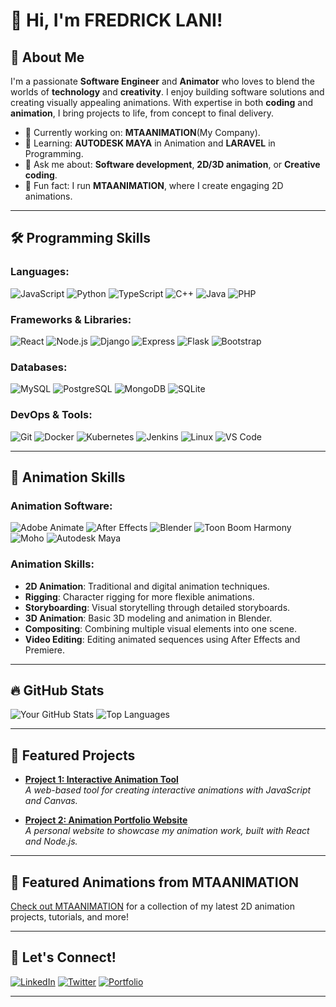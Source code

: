 # 👋 Hi, I'm FREDRICK LANI!

## 🚀 About Me
I'm a passionate **Software Engineer** and **Animator** who loves to blend the worlds of **technology** and **creativity**. I enjoy building software solutions and creating visually appealing animations. With expertise in both **coding** and **animation**, I bring projects to life, from concept to final delivery.

- 🔭 Currently working on: **MTAANIMATION**(My Company).
- 🌱 Learning: **AUTODESK MAYA** in Animation and **LARAVEL** in Programming.
- 💬 Ask me about: **Software development**, **2D/3D animation**, or **Creative coding**.
- 🎨 Fun fact: I run **MTAANIMATION**, where I create engaging 2D animations.

---

## 🛠️ Programming Skills

### Languages:
![JavaScript](https://img.shields.io/badge/-JavaScript-F7DF1E?logo=javascript&logoColor=black&style=for-the-badge)
![Python](https://img.shields.io/badge/-Python-3776AB?logo=python&logoColor=white&style=for-the-badge)
![TypeScript](https://img.shields.io/badge/-TypeScript-3178C6?logo=typescript&logoColor=white&style=for-the-badge)
![C++](https://img.shields.io/badge/-C++-00599C?logo=cplusplus&logoColor=white&style=for-the-badge)
![Java](https://img.shields.io/badge/-Java-007396?logo=java&logoColor=white&style=for-the-badge)
![PHP](https://img.shields.io/badge/-PHP-777BB4?logo=php&logoColor=white&style=for-the-badge)

### Frameworks & Libraries:
![React](https://img.shields.io/badge/-React-61DAFB?logo=react&logoColor=black&style=for-the-badge)
![Node.js](https://img.shields.io/badge/-Node.js-339933?logo=nodedotjs&logoColor=white&style=for-the-badge)
![Django](https://img.shields.io/badge/-Django-092E20?logo=django&logoColor=white&style=for-the-badge)
![Express](https://img.shields.io/badge/-Express-000000?logo=express&logoColor=white&style=for-the-badge)
![Flask](https://img.shields.io/badge/-Flask-000000?logo=flask&logoColor=white&style=for-the-badge)
![Bootstrap](https://img.shields.io/badge/-Bootstrap-563D7C?logo=bootstrap&logoColor=white&style=for-the-badge)

### Databases:
![MySQL](https://img.shields.io/badge/-MySQL-4479A1?logo=mysql&logoColor=white&style=for-the-badge)
![PostgreSQL](https://img.shields.io/badge/-PostgreSQL-336791?logo=postgresql&logoColor=white&style=for-the-badge)
![MongoDB](https://img.shields.io/badge/-MongoDB-47A248?logo=mongodb&logoColor=white&style=for-the-badge)
![SQLite](https://img.shields.io/badge/-SQLite-003B57?logo=sqlite&logoColor=white&style=for-the-badge)

### DevOps & Tools:
![Git](https://img.shields.io/badge/-Git-F05032?logo=git&logoColor=white&style=for-the-badge)
![Docker](https://img.shields.io/badge/-Docker-2496ED?logo=docker&logoColor=white&style=for-the-badge)
![Kubernetes](https://img.shields.io/badge/-Kubernetes-326CE5?logo=kubernetes&logoColor=white&style=for-the-badge)
![Jenkins](https://img.shields.io/badge/-Jenkins-D24939?logo=jenkins&logoColor=white&style=for-the-badge)
![Linux](https://img.shields.io/badge/-Linux-FCC624?logo=linux&logoColor=black&style=for-the-badge)
![VS Code](https://img.shields.io/badge/-VS_Code-007ACC?logo=visualstudiocode&logoColor=white&style=for-the-badge)

---

## 🎨 Animation Skills

### Animation Software:
![Adobe Animate](https://img.shields.io/badge/-Adobe_Animate-FF6F00?logo=adobeanimate&logoColor=white&style=for-the-badge)
![After Effects](https://img.shields.io/badge/-After_Effects-9999FF?logo=adobeaftereffects&logoColor=white&style=for-the-badge)
![Blender](https://img.shields.io/badge/-Blender-F5792A?logo=blender&logoColor=white&style=for-the-badge)
![Toon Boom Harmony](https://img.shields.io/badge/-Toon_Boom_Harmony-FFCC00?logo=toonboom&logoColor=black&style=for-the-badge)
![Moho](https://img.shields.io/badge/-Moho-Pro-990000?logo=none&style=for-the-badge)
![Autodesk Maya](https://img.shields.io/badge/-Autodesk_Maya-3C9CD7?logo=autodesk&logoColor=white&style=for-the-badge)

### Animation Skills:
- **2D Animation**: Traditional and digital animation techniques.
- **Rigging**: Character rigging for more flexible animations.
- **Storyboarding**: Visual storytelling through detailed storyboards.
- **3D Animation**: Basic 3D modeling and animation in Blender.
- **Compositing**: Combining multiple visual elements into one scene.
- **Video Editing**: Editing animated sequences using After Effects and Premiere.

---

## 🔥 GitHub Stats

![Your GitHub Stats](https://github-readme-stats.vercel.app/api?username=laniricky&show_icons=true&theme=radical)
![Top Languages](https://github-readme-stats.vercel.app/api/top-langs/?username=laniricky&layout=compact&theme=radical)

---

## 💼 Featured Projects

- **[Project 1: Interactive Animation Tool](https://github.com/Mine/Animation)**  
  _A web-based tool for creating interactive animations with JavaScript and Canvas._

- **[Project 2: Animation Portfolio Website](https://github.com/Mine/Animationproj)**  
  _A personal website to showcase my animation work, built with React and Node.js._

---

## 🎨 Featured Animations from MTAANIMATION

[Check out MTAANIMATION](https://www.tiktok.com/@reallaniricky?lang=en) for a collection of my latest 2D animation projects, tutorials, and more!

---

## 🔗 Let's Connect!

[![LinkedIn](https://img.shields.io/badge/-LinkedIn-0A66C2?logo=linkedin&logoColor=white&style=for-the-badge)](https://www.linkedin.com/in/fredrick-lani-18b255208/)
[![Twitter](https://img.shields.io/badge/-Twitter-1DA1F2?logo=twitter&logoColor=white&style=for-the-badge)](https://twitter.com/laniricky)
[![Portfolio](https://img.shields.io/badge/-Portfolio-ff5555?logo=firefoxbrowser&logoColor=white&style=for-the-badge)](https://mtaanimation.com/)

---



